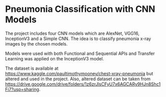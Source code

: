 # Pneumonia Classification with CNN Models

The project includes four CNN models which are AlexNet, VGG16, InceptionV3 and a Simple CNN. The idea is to classify pneumonia x-ray images by the chosen models.

Models were used with both Functional and Sequential APIs and Transfer Learning was applied on the InceptionV3 model.

The dataset is available at https://www.kaggle.com/paultimothymooney/chest-xray-pneumonia but altered and used in the project. Also, altered dataset can be taken from https://drive.google.com/drive/folders/1z6zrJlsCFyU7x6AGCARy9HJn8Shc1Fi7?usp=sharing.
